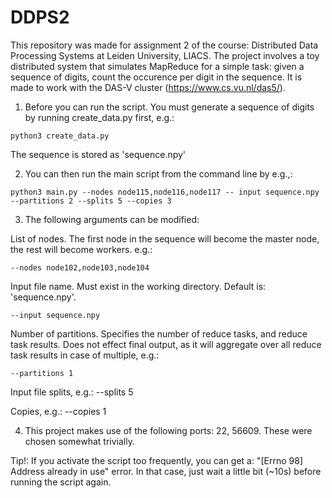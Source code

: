 # DDPS2

This repository was made for assignment 2 of the course: Distributed Data Processing Systems at Leiden University, LIACS.
The project involves a toy distributed system that simulates MapReduce for a simple task: given a sequence of digits, count the occurence per digit in the sequence. It is made to work with the DAS-V cluster (https://www.cs.vu.nl/das5/).

1. Before you can run the script. You must generate a sequence of digits by running create_data.py first, e.g.:

```console
python3 create_data.py
```

The sequence is stored as 'sequence.npy'

2. You can then run the main script from the command line by e.g.,: 

```console
python3 main.py --nodes node115,node116,node117 -- input sequence.npy --partitions 2 --splits 5 --copies 3
```

3. The following arguments can be modified:

List of nodes. The first node in the sequence will become the master node, the rest will become workers.  e.g.: 
```console
--nodes node102,node103,node104
```
Input file name. Must exist in the working directory. Default is: 'sequence.npy'. 
```console
--input sequence.npy
```
Number of partitions. Specifies the number of reduce tasks, and reduce task results. Does not effect final output, as it will aggregate over all reduce task results in case of multiple, e.g.: 

```console
--partitions 1
```
Input file splits, e.g.: --splits 5

Copies, e.g.: --copies 1

4. This project makes use of the following ports: 22, 56609. These were chosen somewhat trivially.

Tip!:
If you activate the script too frequently, you can get a: "[Errno 98] Address already in use" error.
In that case, just wait a little bit (~10s) before running the script again.
